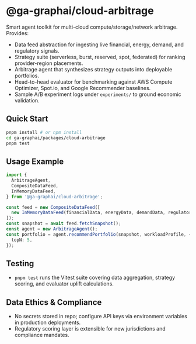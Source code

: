 # @ga-graphai/cloud-arbitrage

Smart agent toolkit for multi-cloud compute/storage/network arbitrage. Provides:

- Data feed abstraction for ingesting live financial, energy, demand, and regulatory signals.
- Strategy suite (serverless, burst, reserved, spot, federated) for ranking provider-region placements.
- Arbitrage agent that synthesizes strategy outputs into deployable portfolios.
- Head-to-head evaluator for benchmarking against AWS Compute Optimizer, Spot.io, and Google Recommender baselines.
- Sample A/B experiment logs under `experiments/` to ground economic validation.

## Quick Start

```bash
pnpm install # or npm install
cd ga-graphai/packages/cloud-arbitrage
pnpm test
```

## Usage Example

```ts
import {
  ArbitrageAgent,
  CompositeDataFeed,
  InMemoryDataFeed,
} from '@ga-graphai/cloud-arbitrage';

const feed = new CompositeDataFeed([
  new InMemoryDataFeed(financialData, energyData, demandData, regulatoryData),
]);
const snapshot = await feed.fetchSnapshot();
const agent = new ArbitrageAgent();
const portfolio = agent.recommendPortfolio(snapshot, workloadProfile, {
  topN: 5,
});
```

## Testing

- `pnpm test` runs the Vitest suite covering data aggregation, strategy scoring, and evaluator uplift calculations.

## Data Ethics & Compliance

- No secrets stored in repo; configure API keys via environment variables in production deployments.
- Regulatory scoring layer is extensible for new jurisdictions and compliance mandates.
